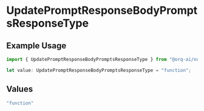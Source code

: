 # UpdatePromptResponseBodyPromptsResponseType

## Example Usage

```typescript
import { UpdatePromptResponseBodyPromptsResponseType } from "@orq-ai/node/models/operations";

let value: UpdatePromptResponseBodyPromptsResponseType = "function";
```

## Values

```typescript
"function"
```
